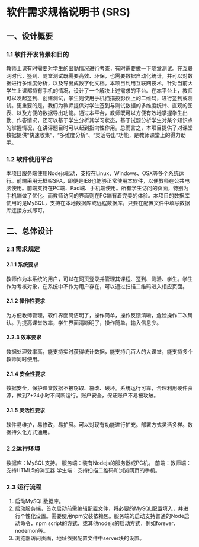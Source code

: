 # 软件需求规格说明书 (SRS)

## 一、设计概要

### 1.1 软件开发背景和目的

教师上课有时需要对学生的出勤情况进行考查，有时需要做一下随堂测试。在互联网时代，签到、随堂测试既需要高效、环保，也需要数据自动化统计，并可以对数据进行多维度分析，以及导出成数字化文档。本项目利用互联网技术，针对当前大学生上课都持有手机的情况，设计了一个解决上述需求的平台。在本平台上，教师可以发起签到、创建测试，学生则使用手机扫描投影仪上的二维码，进行签到或测试。更重要的是，我们为教师提供对学生签到与测试数据的多维度统计、直观的图表、以及方便的数据导出功能。通过本平台，教师既可以方便有效地掌握学生出勤、作答情况，还可以基于学生分析其学习状态，基于试题分析学生对某个知识点的掌握情况，在讲评题目时可以起到指向性作用。总而言之，本项目提供了对课堂数据提供“快速收集”、“多维度分析”、“灵活导出”功能，是教师课堂上的得力助手。

### 1.2 软件使用平台

本项目服务端使用Nodejs驱动，支持在Linux、Windows、OSX等多个系统运行。前端采用无框架SPA，即便是IE8也能够正常使用本软件，以便教师在公共电脑使用。前端支持在PC端、Pad端、手机端使用。所有学生访问的页面，特别为手机端做了优化。而教师访问的界面则在PC端有着完美的体验。本项目的数据库使用的是MySQL，支持在本地数据库或远程数据库，只要在配置文件中填写数据库连接方式即可。

## 二、总体设计

### 2.1 需求规定

#### 2.1.1 系统要求

教师作为本系统的用户，可以在网页登录并管理其课程、签到、测验、学生。学生作为考核对象，在系统中不作为用户存在，可以通过扫描二维码进入相应页面。

#### 2.1.2 操作性要求

为方便教师管理，软件界面简洁明了，操作简单，操作反馈清晰，危险操作二次确认。为提高课堂效率，学生界面清晰明了，操作简单，输入信息少。

#### 2.2.3 效率要求

数据处理效率高，能支持实时获得统计数据，能支持几百人的大课堂，能支持多个教师同时使用。

#### 2.1.4 安全性要求

数据安全，保护课堂数据不被窃取、篡改、破坏。系统运行可靠，合理利用硬件资源，做到7*24小时不间断运行。账户安全，保证账户不易被攻破。

#### 2.1.5 灵活性要求

软件易维护，易修改，易扩展。可以对现有功能进行扩充。部署方式灵活多样。数据持久化方式通用。

### 2.2运行环境

数据库：MySQL支持。
服务端：装有Nodejs的服务器或PC机。
前端：教师端：支持HTML5的浏览器  学生端：支持扫描二维码和浏览网页的手机。

### 2.3 运行流程

1. 启动MySQL数据库。
2. 启动服务端，首次启动前需编辑配置文件，将必要的MySQL配置填入，并进行个性化设置。需要使用npm安装依赖包。服务端的启动支持普通的Node启动命令，npm script的方式，或其他nodejs的启动方式，例如forever，nodemon等。
3. 浏览器访问页面，地址依据配置文件中server块的设置。
